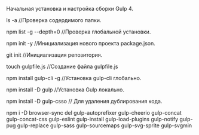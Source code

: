 ﻿Начальная установка и настройка сборки Gulp 4.



ls -a  //Проверка содердимого папки.

npm list -g --depth=0  //Проверка глобальной установки.

npm init -y //Инициализация нового проекта package.json.

git init  //Инициализация репозитория.

touch gulpfile.js //Создание файла gulpfile.js 

npm install gulp-cli -g   //Установка gulp-cli глобально.

npm install -D gulp //Установка Gulp локально.

npm install -D gulp-csso // Для удаления дублирования кода.

npm i -D browser-sync del gulp-autoprefixer gulp-cheerio gulp-concat gulp-concat-css gulp-eslint gulp-install gulp-load-plugins gulp-notify gulp-pug gulp-replace gulp-sass gulp-sourcemaps gulp-svg-sprite gulp-svgmin






